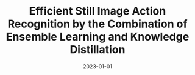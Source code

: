 ---
title: Efficient Still Image Action Recognition by the Combination of Ensemble Learning
  and Knowledge Distillation
authors:
- Amir Hossein Saleknia
- Ahmad Ayatollahi
date: '2023-01-01'
publishDate: '2024-10-07T16:34:04.425991Z'
publication_types:
- paper-conference
publication: '*2023 9th International Conference on Web Research (ICWR)*'
doi: 10.1109/ICWR57742.2023.10138975
tags:
- Deep learning;Knowledge engineering;Image recognition;Computational modeling;Neural
  networks;Hardware;Computational efficiency;Action Recognition;Still Image;Ensemble
  Learning;Knowledge Distillation
---